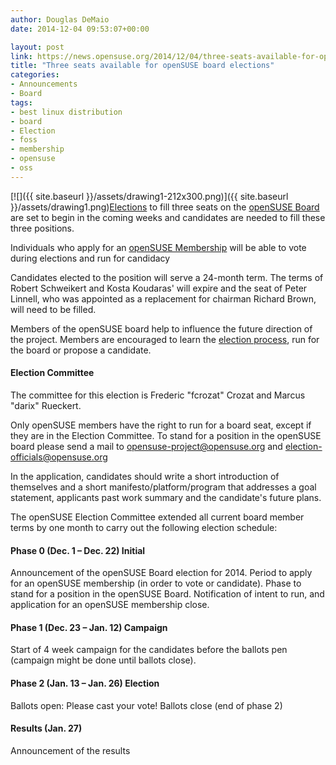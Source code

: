 ```yaml
---
author: Douglas DeMaio
date: 2014-12-04 09:53:07+00:00

layout: post
link: https://news.opensuse.org/2014/12/04/three-seats-available-for-opensuse-board-elections/
title: "Three seats available for openSUSE board elections"
categories:
- Announcements
- Board
tags:
- best linux distribution
- board
- Election
- foss
- membership
- opensuse
- oss
---
```

[![]({{ site.baseurl }}/assets/drawing1-212x300.png)]({{ site.baseurl }}/assets/drawing1.png)[Elections](https://en.opensuse.org/openSUSE:Board_election) to fill three seats on the [openSUSE Board](https://en.opensuse.org/openSUSE:Board) are set to begin in the coming weeks and candidates are needed to fill these three positions.

Individuals who apply for an [openSUSE Membership](https://en.opensuse.org/openSUSE:Members) will be able to vote during elections and run for candidacy

Candidates elected to the position will serve a 24-month term. The terms of Robert Schweikert and Kosta Koudaras' will expire and the seat of Peter Linnell, who was appointed as a replacement for chairman Richard Brown, will need to be filled.

Members of the openSUSE board help to influence the future direction of the project. Members are encouraged to learn the [election process](http://en.opensuse.org/openSUSE:Membership_officials#Process), run for the board or propose a candidate.


#### Election Committee


<!-- more -->

The committee for this election is Frederic "fcrozat" Crozat and Marcus "darix" Rueckert.

Only openSUSE members have the right to run for a board seat, except if they are in the Election Committee. To stand for a position in the openSUSE board please send a mail to [opensuse-project@opensuse.org](https://imap.suse.de/horde/imp/message.php?mailbox=INBOX&index=1383#) and [election-officials@opensuse.org](https://imap.suse.de/horde/imp/message.php?mailbox=INBOX&index=1383#)

In the application, candidates should write a short introduction of themselves and a short manifesto/platform/program that addresses a goal statement, applicants past work summary and the candidate's future plans.

The openSUSE Election Committee extended all current board member terms by one month to carry out the following election schedule:


#### Phase 0 (Dec. 1 – Dec. 22) Initial


Announcement of the openSUSE Board election for 2014.
Period to apply for an openSUSE membership (in order to vote or candidate).
Phase to stand for a position in the openSUSE Board.
Notification of intent to run, and application for an openSUSE membership close.


#### Phase 1 (Dec. 23 – Jan. 12) Campaign


Start of 4 week campaign for the candidates before the ballots pen (campaign might be done until ballots close).


#### Phase 2 (Jan. 13 – Jan. 26) Election


Ballots open: Please cast your vote!
Ballots close (end of phase 2)


#### Results (Jan. 27)


Announcement of the results		
